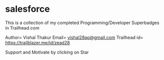 # salesforce
This is a collection of my completed Programming/Developer Superbadges in Trailhead.com

Author= Vishal Thakur
Email= vishal28ap@gmail.com
Trailhead id= https://trailblazer.me/id/zead28


Support and Motivate by clicking on Star
